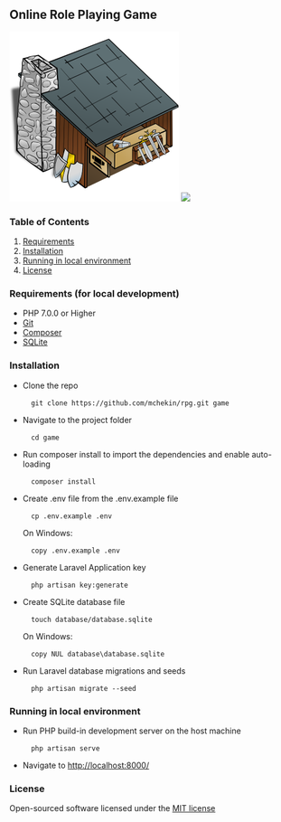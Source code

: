 ## Online Role Playing Game

![](https://raw.githubusercontent.com/mchekin/rpg/f19c452aefcbd028c7db521bd50d1cec5995b137/public/images/locations/Blacksmith-300px.png)
![](https://travis-ci.org/mchekin/rpg.svg)

### Table of Contents

1. [Requirements](#requirments)
2. [Installation](#installation)
3. [Running in local environment](#runningindevelopmentenvironment)
4. [License](#license)

<a name="requirements"></a>
### Requirements (for local development)

- PHP 7.0.0 or Higher
- [Git](https://git-scm.com/)
- [Composer](https://getcomposer.org/)
- [SQLite](https://www.sqlite.org/)

<a name="installation"></a>
### Installation
- Clone the repo

        git clone https://github.com/mchekin/rpg.git game

- Navigate to the project folder

        cd game

- Run composer install to import the dependencies and enable auto-loading

        composer install

- Create .env file from the .env.example file

        cp .env.example .env
  
  On Windows:
  
        copy .env.example .env

- Generate Laravel Application key

        php artisan key:generate

- Create SQLite database file

        touch database/database.sqlite
  
  On Windows:
  
        copy NUL database\database.sqlite

- Run Laravel database migrations and seeds

        php artisan migrate --seed

<a name="runningindevelopmentenvironment"></a>
### Running in local environment

- Run PHP build-in development server on the host machine

        php artisan serve  

- Navigate to [http://localhost:8000/](http://localhost:8000/)

<a name="license"></a>
### License
Open-sourced software licensed under the [MIT license](http://opensource.org/licenses/MIT)